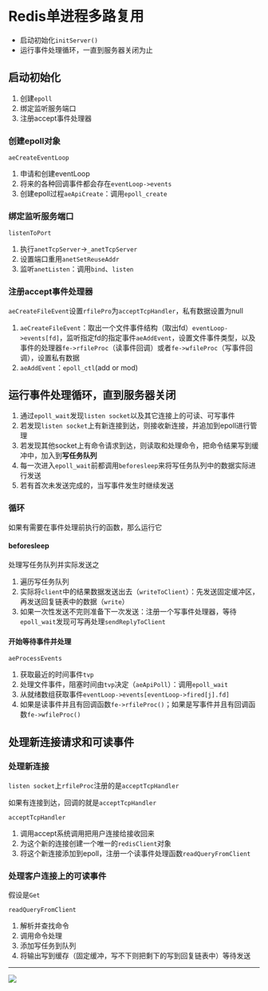 # Redis单进程多路复用

* 启动初始化`initServer()`
* 运行事件处理循环，一直到服务器关闭为止

## 启动初始化

1. 创建`epoll`
2. 绑定监听服务端口
3. 注册accept事件处理器

### 创建epoll对象

`aeCreateEventLoop`

1. 申请和创建eventLoop
2. 将来的各种回调事件都会存在`eventLoop->events`
3. 创建epoll过程`aeApiCreate`：调用`epoll_create`

### 绑定监听服务端口

`listenToPort`

1. 执行`anetTcpServer`->`_anetTcpServer`
2. 设置端口重用`anetSetReuseAddr`
3. 监听`anetListen`：调用`bind`、`listen`

### 注册accept事件处理器

`aeCreateFileEvent`设置`rfilePro`为`acceptTcpHandler`，私有数据设置为null

1. `aeCreateFileEvent`：取出一个文件事件结构（取出fd）`eventLoop->events[fd]`，监听指定fd的指定事件`aeAddEvent`，设置文件事件类型，以及事件的处理器`fe->rfileProc`（读事件回调）或者`fe->wfileProc`（写事件回调），设置私有数据
2. `aeAddEvent`：`epoll_ctl`(add or mod)



## 运行事件处理循环，直到服务器关闭

1. 通过`epoll_wait`发现`listen socket`以及其它连接上的可读、可写事件
2. 若发现`listen socket`上有新连接到达，则接收新连接，并追加到epoll进行管理
3. 若发现其他socket上有命令请求到达，则读取和处理命令，把命令结果写到缓冲中，加入到**写任务队列**
4. 每一次进入`epoll_wait`前都调用`beforesleep`来将写任务队列中的数据实际进行发送
5. 若有首次未发送完成的，当写事件发生时继续发送

### 循环

如果有需要在事件处理前执行的函数，那么运行它

#### beforesleep

处理写任务队列并实际发送之

1. 遍历写任务队列
2. 实际将`client`中的结果数据发送出去（`writeToClient`）：先发送固定缓冲区，再发送回复链表中的数据（`write`）
3. 如果一次性发送不完则准备下一次发送：注册一个写事件处理器，等待`epoll_wait`发现可写再处理`sendReplyToClient`

#### 开始等待事件并处理

`aeProcessEvents`

1. 获取最近的时间事件`tvp`
2. 处理文件事件，阻塞时间由`tvp`决定（`aeApiPoll`）：调用`epoll_wait`
3. 从就绪数组获取事件`eventLoop->events[eventLoop->fired[j].fd]`
4. 如果是读事件并且有回调函数`fe->rfileProc()`；如果是写事件并且有回调函数`fe->wfileProc()`





## 处理新连接请求和可读事件

### 处理新连接

`listen socket`上`rfileProc`注册的是`acceptTcpHandler`

如果有连接到达，回调的就是`acceptTcpHandler`

`acceptTcpHandler`

1. 调用accept系统调用把用户连接给接收回来
2. 为这个新的连接创建一个唯一的`redisClient`对象
3. 将这个新连接添加到epoll，注册一个读事件处理函数`readQueryFromClient`

### 处理客户连接上的可读事件

假设是`Get`

`readQueryFromClient`

1. 解析并查找命令
2. 调用命令处理
3. 添加写任务到队列
4. 将输出写到缓存（固定缓冲，写不下则把剩下的写到回复链表中）等待发送



---

![](https://myblog-1308923350.cos.ap-guangzhou.myqcloud.com/img/Redis单进程网络.png)
